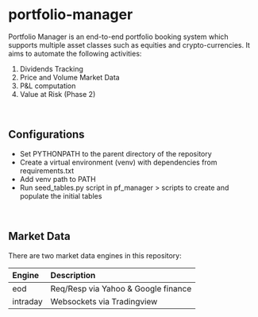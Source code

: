 # portfolio-manager

Portfolio Manager is an end-to-end portfolio booking system which supports multiple asset classes such as equities and crypto-currencies. It aims to automate the following activities:

1. Dividends Tracking
2. Price and Volume Market Data
3. P&L computation
4. Value at Risk (Phase 2)

<br>

## Configurations

- Set PYTHONPATH to the parent directory of the repository
- Create a virtual environment (venv) with dependencies from requirements.txt
- Add venv path to PATH
- Run seed_tables.py script in pf_manager > scripts to create and populate the initial tables

<br>

## Market Data

There are two market data engines in this repository:

| Engine   | Description                         |
| :------- | :---------------------------------- |
| eod      | Req/Resp via Yahoo & Google finance |
| intraday | Websockets via Tradingview          |
